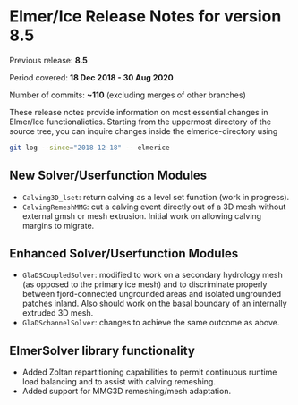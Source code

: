 Elmer/Ice Release Notes for version 8.5
=======================================

Previous release: **8.5**

Period covered: **18 Dec 2018 - 30 Aug 2020**

Number of commits: **~110** (excluding merges of other branches)

These release notes provide information on most essential changes in Elmer/Ice functionalioties. Starting from the uppermost directory of the source tree, you can inquire changes inside the elmerice-directory using
```bash
git log --since="2018-12-18" -- elmerice
```

New Solver/Userfunction Modules
--------------------------------
- `Calving3D_lset`: return calving as a level set function (work in progress).
- `CalvingRemeshMMG`: cut a calving event directly out of a 3D mesh without external gmsh or mesh extrusion. Initial work on allowing calving margins to migrate.

Enhanced Solver/Userfunction Modules
------------------------------------
- `GlaDSCoupledSolver`: modified to work on a secondary hydrology mesh (as opposed to the primary ice mesh) and to discriminate properly between fjord-connected ungrounded areas and isolated ungrounded patches inland. Also should work on the basal boundary of an internally extruded 3D mesh.
- `GlaDSchannelSolver`:  changes to achieve the same outcome as above.

ElmerSolver library functionality
---------------------------------
- Added Zoltan repartitioning capabilities to permit continuous runtime load balancing and to assist with calving remeshing.
- Added support for MMG3D remeshing/mesh adaptation.

